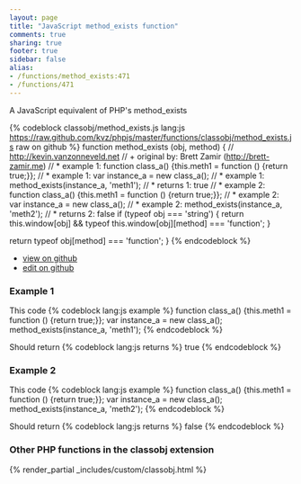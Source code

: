 ```yaml
---
layout: page
title: "JavaScript method_exists function"
comments: true
sharing: true
footer: true
sidebar: false
alias:
- /functions/method_exists:471
- /functions/471
---
```

<!-- Generated by Rakefile:build -->
A JavaScript equivalent of PHP's method_exists

{% codeblock classobj/method_exists.js lang:js https://raw.github.com/kvz/phpjs/master/functions/classobj/method_exists.js raw on github %}
function method_exists (obj, method) {
  // http://kevin.vanzonneveld.net
  // +   original by: Brett Zamir (http://brett-zamir.me)
  // *     example 1: function class_a() {this.meth1 = function () {return true;}};
  // *     example 1: var instance_a = new class_a();
  // *     example 1: method_exists(instance_a, 'meth1');
  // *     returns 1: true
  // *     example 2: function class_a() {this.meth1 = function () {return true;}};
  // *     example 2: var instance_a = new class_a();
  // *     example 2: method_exists(instance_a, 'meth2');
  // *     returns 2: false
  if (typeof obj === 'string') {
    return this.window[obj] && typeof this.window[obj][method] === 'function';
  }

  return typeof obj[method] === 'function';
}
{% endcodeblock %}

 - [view on github](https://github.com/kvz/phpjs/blob/master/functions/classobj/method_exists.js)
 - [edit on github](https://github.com/kvz/phpjs/edit/master/functions/classobj/method_exists.js)

### Example 1
This code
{% codeblock lang:js example %}
function class_a() {this.meth1 = function () {return true;}};
var instance_a = new class_a();
method_exists(instance_a, 'meth1');
{% endcodeblock %}

Should return
{% codeblock lang:js returns %}
true
{% endcodeblock %}

### Example 2
This code
{% codeblock lang:js example %}
function class_a() {this.meth1 = function () {return true;}};
var instance_a = new class_a();
method_exists(instance_a, 'meth2');
{% endcodeblock %}

Should return
{% codeblock lang:js returns %}
false
{% endcodeblock %}


### Other PHP functions in the classobj extension
{% render_partial _includes/custom/classobj.html %}

